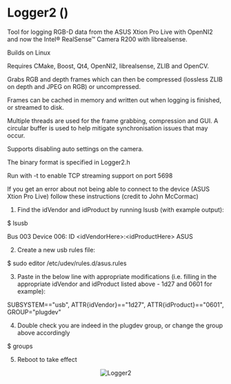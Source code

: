 Logger2 ()
=======

Tool for logging RGB-D data from the ASUS Xtion Pro Live with OpenNI2 and now the Intel® RealSense™ Camera R200 with 
librealsense.

Builds on Linux 

Requires CMake, Boost, Qt4, OpenNI2, librealsense, ZLIB and OpenCV. 

Grabs RGB and depth frames which can then be compressed (lossless ZLIB on depth and JPEG on RGB) or uncompressed. 

Frames can be cached in memory and written out when logging is finished, or streamed to disk. 

Multiple threads are used for the frame grabbing, compression and GUI. A circular buffer is used to help mitigate synchronisation issues that may occur. 

Supports disabling auto settings on the camera. 

The binary format is specified in Logger2.h

Run with -t to enable TCP streaming support on port 5698

If you get an error about not being able to connect to the device (ASUS Xtion Pro Live) follow these instructions (credit to John McCormac)

1. Find the idVendor and idProduct by running lsusb (with example output):

  $ lsusb
  
  Bus 003 Device 006: ID \<idVendorHere\>:\<idProductHere\> ASUS

2. Create a new usb rules file:

  $ sudo editor /etc/udev/rules.d/asus.rules

3. Paste in the below line with appropriate modifications (i.e. filling in the appropriate idVendor and idProduct listed above - 1d27 and 0601 for example):

  SUBSYSTEM=="usb", ATTR{idVendor}=="1d27", ATTR{idProduct}=="0601", GROUP="plugdev"

4. Double check you are indeed in the plugdev group, or change the group above accordingly

  $ groups

5. Reboot to take effect

<p align="center">
  <img src="http://mp3guy.github.io/img/Logger2.png" alt="Logger2"/>
</p>


